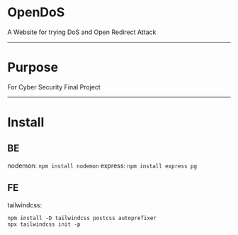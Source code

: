 # OpenDoS
A Website for trying DoS and Open Redirect Attack

---
# Purpose
For Cyber Security Final Project

---
# Install
## BE
nodemon:
```npm install nodemon```
express:
```npm install express pg```

## FE
tailwindcss:
```
npm install -D tailwindcss postcss autoprefixer
npx tailwindcss init -p
```